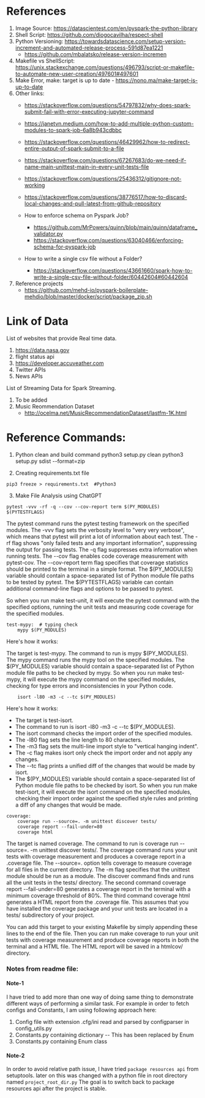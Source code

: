# References
1. Image Source: https://datascientest.com/en/pyspark-the-python-library
2. Shell Script: https://github.com/diogocavilha/respect-shell
3. Python Versioning: https://towardsdatascience.com/setup-version-increment-and-automated-release-process-591d87ea1221
    - https://github.com/mbalatsko/release-version-incremen
4. Makefile vs ShellScript: https://unix.stackexchange.com/questions/496793/script-or-makefile-to-automate-new-user-creation/497601#497601
5. Make Error, make: target is up to date - https://nono.ma/make-target-is-up-to-date
6. Other links: 
   - https://stackoverflow.com/questions/54797832/why-does-spark-submit-fail-with-error-executing-jupyter-command
   - https://janetvn.medium.com/how-to-add-multiple-python-custom-modules-to-spark-job-6a8b943cdbbc
   - https://stackoverflow.com/questions/46429962/how-to-redirect-entire-output-of-spark-submit-to-a-file
   - https://stackoverflow.com/questions/67267683/do-we-need-if-name-main-unittest-main-in-every-unit-tests-file
   - https://stackoverflow.com/questions/25436312/gitignore-not-working
   - https://stackoverflow.com/questions/38776517/how-to-discard-local-changes-and-pull-latest-from-github-repository
   - How to enforce schema on Pyspark Job?
     - https://github.com/MrPowers/quinn/blob/main/quinn/dataframe_validator.py
     - https://stackoverflow.com/questions/63040466/enforcing-schema-for-pyspark-job

   - How to write a single csv file without a Folder?
     - https://stackoverflow.com/questions/43661660/spark-how-to-write-a-single-csv-file-without-folder/60442604#60442604
7. Reference projects
   - https://github.com/mehd-io/pyspark-boilerplate-mehdio/blob/master/docker/script/package_zip.sh


# Link of Data
List of websites that provide Real time data.
1. https://data.nasa.gov
2. flight status api
3. https://developer.accuveather.com
4. Twitter APIs
5. News APIs

List of Streaming Data for Spark Streaming. 
1. To be added
2. Music Reommendation Dataset 
   - http://ocelma.net/MusicRecommendationDataset/lastfm-1K.html

# Reference Commands: 

1. Python clean and build command
python3 setup.py clean
python3 setup.py sdist --format=zip


2. Creating requirements.txt file

```commandline
pip3 freeze > requirements.txt  #Python3
```

3. Make File Analysis using ChatGPT

```pytest -vvv -rf -q --cov --cov-report term $(PY_MODULES) $(PYTESTFLAGS)```

The pytest command runs the pytest testing framework on the specified modules.
The -vvv flag sets the verbosity level to "very very verbose", which means that pytest will print a lot of information about each test.
The -rf flag shows "only failed tests and any important information", suppressing the output for passing tests.
The -q flag suppresses extra information when running tests.
The --cov flag enables code coverage measurement with pytest-cov.
The --cov-report term flag specifies that coverage statistics should be printed to the terminal in a simple format.
The $(PY_MODULES) variable should contain a space-separated list of Python module file paths to be tested by pytest.
The $(PYTESTFLAGS) variable can contain additional command-line flags and options to be passed to pytest.

So when you run make test-unit, it will execute the pytest command with the specified options, running the unit tests and measuring code coverage for the specified modules.


```
test-mypy:  # typing check
	mypy $(PY_MODULES)
```
Here's how it works:

The target is test-mypy.
The command to run is mypy $(PY_MODULES).
The mypy command runs the mypy tool on the specified modules.
The $(PY_MODULES) variable should contain a space-separated list of Python module file paths to be checked by mypy.
So when you run make test-mypy, it will execute the mypy command on the specified modules, checking for type errors and inconsistencies in your Python code.


```test-isort:
	isort -l80 -m3 -c --tc $(PY_MODULES)
```

Here's how it works:

- The target is test-isort.
- The command to run is isort -l80 -m3 -c --tc $(PY_MODULES).
- The isort command checks the import order of the specified modules.
- The -l80 flag sets the line length to 80 characters.
- The -m3 flag sets the multi-line import style to "vertical hanging indent".
- The -c flag makes isort only check the import order and not apply any changes.
- The --tc flag prints a unified diff of the changes that would be made by isort.
- The $(PY_MODULES) variable should contain a space-separated list of Python module file paths to be checked by isort.
So when you run make test-isort, it will execute the isort command on the specified modules, checking their import order against the specified style rules and printing a diff of any changes that would be made.

```
coverage:
	coverage run --source=. -m unittest discover tests/
	coverage report --fail-under=80
	coverage html

```
The target is named coverage.
The command to run is coverage run --source=. -m unittest discover tests/.
The coverage command runs your unit tests with coverage measurement and produces a coverage report in a .coverage file.
The --source=. option tells coverage to measure coverage for all files in the current directory.
The -m flag specifies that the unittest module should be run as a module.
The discover command finds and runs all the unit tests in the tests/ directory.
The second command coverage report --fail-under=80 generates a coverage report in the terminal with a minimum coverage threshold of 80%.
The third command coverage html generates a HTML report from the .coverage file.
This assumes that you have installed the coverage package and your unit tests are located in a tests/ subdirectory of your project.

You can add this target to your existing Makefile by simply appending these lines to the end of the file. Then you can run make coverage to run your unit tests with coverage measurement and produce coverage reports in both the terminal and a HTML file. The HTML report will be saved in a htmlcov/ directory.


### Notes from readme file:

#### Note-1
I have tried to add more than one way of doing same thing to demonstrate different ways of performing a similar task. 
For example in order to fetch configs and Constants, 
I am using following approach here:
1. Config file with extension .cfg/ini read and parsed by configparser in config_utils.py 
2. Constants.py containing dictionary --  This has been replaced by Enum 
3. Constants.py containing Enum class

#### Note-2
In order to avoid relative path issue, I have tried `package resources api` from setuptools. 
later on this was changed with a python file in root directory named `project_root_dir.py`
The goal is to switch back to package resources api after the project is stable.